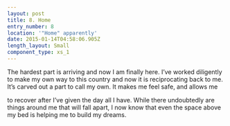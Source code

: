 ```yaml
---
layout: post
title: 8. Home
entry_number: 8
location: '"Home" apparently'
date: 2015-01-14T04:58:06.905Z
length_layout: Small
component_type: xs_1
---
```

The hardest part is arriving and now I am finally here. I’ve worked diligently to make my own way to this country and now it is reciprocating back to me. It’s carved out a part to call my own. It makes me feel safe, and allows me</br>
 
to recover after I’ve given the day all I have. While there undoubtedly are things around me that will fall apart, I now know that even the space above my bed is helping me to build my dreams.
